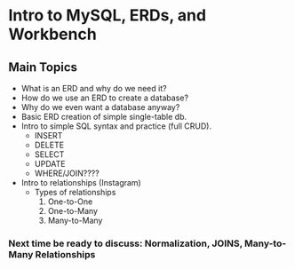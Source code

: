 # Intro to MySQL, ERDs, and Workbench

## Main Topics
- What is an ERD and why do we need it?
- How do we use an ERD to create a database?
- Why do we even want a database anyway?
- Basic ERD creation of simple single-table db.
- Intro to simple SQL syntax and practice (full CRUD).
  - INSERT
  - DELETE
  - SELECT
  - UPDATE
  - WHERE/JOIN????
- Intro to relationships (Instagram)
  - Types of relationships
    1. One-to-One
    2. One-to-Many
    3. Many-to-Many

### Next time be ready to discuss: Normalization, JOINS, Many-to-Many Relationships